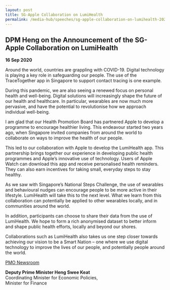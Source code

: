 ```yaml
---
layout: post
title: SG-Apple Collaboration on LumiHealth
permalink: /media-hub/speeches/sg-apple-collaboration-on-lumihealth-2020
---
```

## DPM Heng on the Announcement of the SG-Apple Collaboration on LumiHealth

**16 Sep 2020**

Around the world, countries are grappling with COVID-19. Digital technology is playing a key role in safeguarding our people. The use of the TraceTogether app in Singapore to support contact tracing is one example.  
  
During this pandemic, we are also seeing a renewed focus on personal health and well-being. Digital solutions will increasingly shape the future of our health and healthcare. In particular, wearables are now much more pervasive, and have the potential to revolutionise how we approach individual well-being.  
  
I am glad that our Health Promotion Board has partnered Apple to develop a programme to encourage healthier living. This endeavour started two years ago, when Singapore invited companies from around the world to collaborate on ways to improve the health of our people.  
  
This led to our collaboration with Apple to develop the LumiHealth app. This partnership brings together our experience in developing public health programmes and Apple’s innovative use of technology. Users of Apple Watch can download this app and receive personalised health reminders. They can also earn incentives for taking small, everyday steps to stay healthy.  
  
As we saw with Singapore’s National Steps Challenge, the use of wearables and behavioural nudges can encourage people to be more active in their lifestyle. LumiHealth will take this to the next level. What we learn from this collaboration can potentially be applied to other wearables locally, and in communities around the world.  
  
In addition, participants can choose to share their data from the use of LumiHealth. We hope to form a rich anonymised dataset to better inform and shape public health efforts, locally and beyond our shores.  
  
Collaborations such as LumiHealth also takes us one step closer towards achieving our vision to be a Smart Nation – one where we use digital technology to improve the lives of our people, and potentially people around the world.

[PMO Newsroom](https://www.pmo.gov.sg/Newsroom/DPM-Heng-on-the-Announcement-of-SG-APPLE-Collaboration-on-LumiHealth)

**Deputy Prime Minister Heng Swee Keat** <br>
Coordinating Minister for Economic Policies, <br>
Minister for Finance